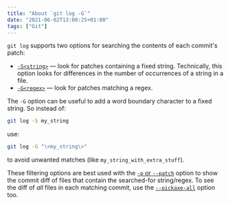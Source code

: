 ```yaml
---
title: "About `git log -G`"
date: "2021-06-02T13:00:25+01:00"
tags: ["Git"]
---
```


`git log` supports two options for searching the contents of each commit's
patch:

- [`-S<string>`](https://git-scm.com/docs/git-log#Documentation/git-log.txt--Sltstringgt) — look for patches containing a fixed string. Technically, this option looks for
differences in the number of occurrences of a string in a file.
- [`-G<regex>`](https://git-scm.com/docs/git-log#Documentation/git-log.txt--Gltregexgt) — look for patches matching a regex.

The `-G` option can be useful to add a word boundary character to a fixed
string. So instead of:

```bash
git log -S my_string
```

use:

```bash
git log -G "\<my_string\>"
```

to avoid unwanted matches (like `my_string_with_extra_stuff`).

These filtering options are best used with the [`-p` or
`--patch`](https://git-scm.com/docs/git-log#Documentation/git-log.txt---patch) option to show
the commit diff of files that contain the searched-for string/regex. To see the diff
of _all_ files in each matching commit, use the [`--pickaxe-all`](https://git-scm.com/docs/git-log#Documentation/git-log.txt---pickaxe-all) option too.
